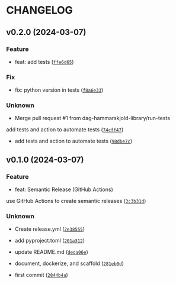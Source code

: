 # CHANGELOG



## v0.2.0 (2024-03-07)

### Feature

* feat: add tests ([`ffe6d65`](https://github.com/dag-hammarskjold-library/ghatest/commit/ffe6d65ea83159426e1ce535b05db180e77f7d3d))

### Fix

* fix: python version in tests ([`f8a6e33`](https://github.com/dag-hammarskjold-library/ghatest/commit/f8a6e33ae4a520852441dcffa6ab5d847357da38))

### Unknown

* Merge pull request #1 from dag-hammarskjold-library/run-tests

add tests and action to automate tests ([`74cff47`](https://github.com/dag-hammarskjold-library/ghatest/commit/74cff4778ef00716388dad9f044f70580381bf48))

* add tests and action to automate tests ([`98dbe7c`](https://github.com/dag-hammarskjold-library/ghatest/commit/98dbe7c55631ab2cc5d19b97cfdd747723eefd3a))


## v0.1.0 (2024-03-07)

### Feature

* feat: Semantic Release (GitHub Actions)

use GitHub Actions to create semantic releases ([`3c3b31d`](https://github.com/dag-hammarskjold-library/ghatest/commit/3c3b31d1d7926a6d8ac9af9a0fb53b98bb001e12))

### Unknown

* Create release.yml ([`2e38555`](https://github.com/dag-hammarskjold-library/ghatest/commit/2e385552cca7d4cdd178f5f7ff3855146eb8a2c0))

* add pyproject.toml ([`201a312`](https://github.com/dag-hammarskjold-library/ghatest/commit/201a312fff3bc3ada4182dd640d789812a653af2))

* update README.md ([`deda06e`](https://github.com/dag-hammarskjold-library/ghatest/commit/deda06e34345187c16e71b32ccc75df4e07e77b7))

* document, dockerize, and scaffold ([`281eb0d`](https://github.com/dag-hammarskjold-library/ghatest/commit/281eb0d8f97ca4886155ce57adc395204421efbc))

* first commit ([`2844b4a`](https://github.com/dag-hammarskjold-library/ghatest/commit/2844b4a7f3f6373c3779c39ac923d721203233c6))
